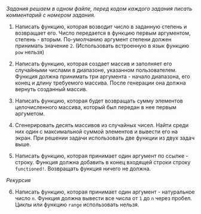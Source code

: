 _Задания решаем в одном файле, перед кодом каждого задания писать комментарий с номером задания._


1. Написать функцию, которая возводит число в заданную степень и возвращает его. Число передается в функцию первым аргументом, степень - вторым. По-умолчанию аргумент степени должен принимать значение `2`. (Использовать встроенную в язык функцию `pow` нельзя) 


2. Написать функцию, которая создает массив и заполняет его случайными числами в диапазоне, указанном пользователем. Функция должна принимать три аргумента - начало диапазона, его конец и длину требуемого массива. После генерации она должна вернуть созданный массив.

3. Написать функцию, которая будет возвращать сумму элементов целочисленного массива, который был передан в нее первым аргуметом.

4. Сгенерировать десять массивов из случайных чисел. Найти среди них один с максимальной суммой элементов и вывести его на экран. При решении задачи использовать две функции из двух задач выше.

5. Написать функцию, которая принимает один аргумент по ссылке - строку. Функция должна добавить в конец входящей строки строку ` functioned!`. Возвращать функция ничего не должна.

_Рекурсия_

6. Написать функцию, которая принимает один аргумент - натуральное число `n`. Функция должна вывести все числа от `1` до `n` через пробел. Циклы или функцию `range` использовать нельзя.

